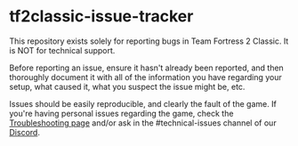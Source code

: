 # tf2classic-issue-tracker
This repository exists solely for reporting bugs in Team Fortress 2 Classic. It is NOT for technical support.

Before reporting an issue, ensure it hasn't already been reported, and then thoroughly document it with all of the information you have regarding your setup, what caused it, what you suspect the issue might be, etc.

Issues should be easily reproducible, and clearly the fault of the game. If you're having personal issues regarding the game, check the [Troubleshooting page](https://wiki.tf2classic.com/wiki/Troubleshooting) and/or ask in the #technical-issues channel of our [Discord](https://discord.gg/3zMk4vn).
